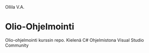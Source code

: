 Ollila V.A.
# Olio-Ohjelmointi

Olio-ohjelmointi kurssin repo.
Kielenä C#
Ohjelmistona Visual Studio Community

